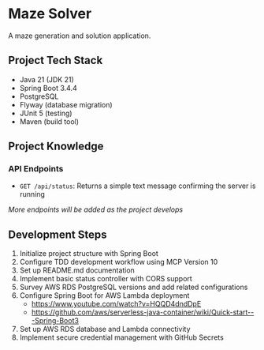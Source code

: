 # Maze Solver

A maze generation and solution application.

## Project Tech Stack

- Java 21 (JDK 21)
- Spring Boot 3.4.4
- PostgreSQL
- Flyway (database migration)
- JUnit 5 (testing)
- Maven (build tool)

## Project Knowledge

### API Endpoints

- `GET /api/status`: Returns a simple text message confirming the server is running

*More endpoints will be added as the project develops*

## Development Steps

1. Initialize project structure with Spring Boot
2. Configure TDD development workflow using MCP Version 10
3. Set up README.md documentation
4. Implement basic status controller with CORS support
5. Survey AWS RDS PostgreSQL versions and add related configurations
6. Configure Spring Boot for AWS Lambda deployment
   - https://www.youtube.com/watch?v=HQQD4dndDpE
   - https://github.com/aws/serverless-java-container/wiki/Quick-start---Spring-Boot3
7. Set up AWS RDS database and Lambda connectivity
8. Implement secure credential management with GitHub Secrets
